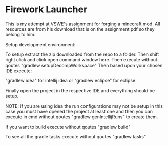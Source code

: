 Firework Launcher
======================

This is my attempt at VSWE's assignment for forging a minecraft mod. 
All resources are from his download that is on the assignment.pdf so they belong to him.

Setup development environment:

To setup extract the zip downloaded from the repo to a folder.
Then shift right click and click open command window here.
Then execute without qoutes "gradlew setupDecompWorkspace" 
Then based upon your chosen IDE execute:

"gradlew idea" for intellij idea
or
"gradlew eclipse" for eclipse

Finally open the project in the respective IDE and everything should be setup.

NOTE: if you are using idea the run configurations may not be setup in this case you must have opened the project
at least one and then you can execute in cmd without qoutes "gradlew genIntellijRuns" to create them.

If you want to build execute without qoutes "gradlew build"

To see all the gradle tasks execute without qoutes "gradlew tasks"
